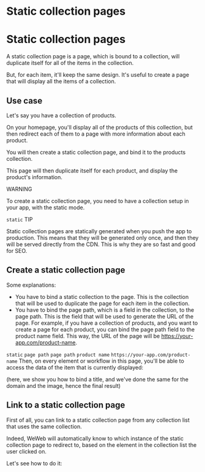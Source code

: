 # Static collection pages ​


# Static collection pages ​

A static collection page is a page, which is bound to a collection, will duplicate itself for all of the items in the collection.

But, for each item, it'll keep the same design. It's useful to create a page that will display all the items of a collection.


## Use case ​

Let's say you have a collection of products.

On your homepage, you'll display all of the products of this collection, but then redirect each of them to a page with more information about each product.

You will then create a static collection page, and bind it to the products collection.

This page will then duplicate itself for each product, and display the product's information.

WARNING

To create a static collection page, you need to have a collection setup in your app, with the static mode.

`static`
TIP

Static collection pages are statically generated when you push the app to production. This means that they will be generated only once, and then they will be served directly from the CDN. This is why they are so fast and good for SEO.


## Create a static collection page ​

Some explanations:

- You have to bind a static collection to the page. This is the collection that will be used to duplicate the page for each item in the collection.
- You have to bind the page path, which is a field in the collection, to the page path. This is the field that will be used to generate the URL of the page. For example, if you have a collection of products, and you want to create a page for each product, you can bind the page path field to the product name field. This way, the URL of the page will be https://your-app.com/product-name.

`static`
`page path`
`page path`
`product name`
`https://your-app.com/product-name`
Then, on every element or workflow in this page, you'll be able to access the data of the item that is currently displayed:

(here, we show you how to bind a title, and we've done the same for the domain and the image, hence the final result)


## Link to a static collection page ​

First of all, you can link to a static collection page from any collection list that uses the same collection.

Indeed, WeWeb will automatically know to which instance of the static collection page to redirect to, based on the element in the collection list the user clicked on.

Let's see how to do it:


